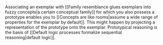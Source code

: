 ---
---

Associating an exemplar with [[Family resemblance glues exemplars into fuzzy concepts|a certain conceptual family]] for which you also possess a prototype enables you to [[Concepts are like rooms|assume a wide range of properties for the exemplar by default]]. This might happen by projecting a representation of the prototype onto the exemplar. Prototypical reasoning is the basis of [[Default logic processes formalize sequential reasoning|default logic]].